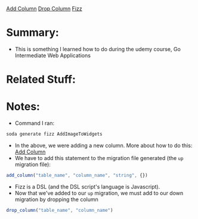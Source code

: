[Add Column](https://gobuffalo.io/documentation/database/fizz/#add-a-column)
[Drop Column](https://gobuffalo.io/documentation/database/fizz/#drop-a-column)
[Fizz](https://gobuffalo.io/documentation/database/fizz/#fizz)
# Summary:
- This is something I learned how to do during the udemy course, Go Intermediate Web Applications
# Related Stuff:
# Notes:
- Command I ran:
```bash
soda generate fizz AddImageToWidgets
```
- In the above, we were adding a new column. More about how to do this:
	[Add Column](https://gobuffalo.io/documentation/database/fizz/#add-a-column)
- We have to add this statement to the migration file generated (the `up` migration file):

```javascript
add_column("table_name", "column_name", "string", {})
```

- Fizz is a DSL (and the DSL script's language is Javascript).
- Now that we've added to our `up` migration, we must add to our down migration by  dropping the column
```javascript
drop_column("table_name", "column_name")
```